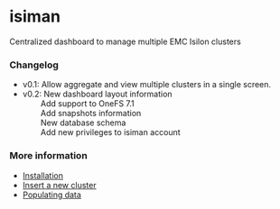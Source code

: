isiman
======

Centralized dashboard to manage multiple EMC Isilon clusters

### Changelog

- v0.1: Allow aggregate and view multiple clusters in a single screen.
- v0.2: New dashboard layout information<br />
&nbsp;&nbsp;&nbsp;&nbsp;&nbsp;&nbsp;&nbsp;&nbsp;Add support to OneFS 7.1<br />
&nbsp;&nbsp;&nbsp;&nbsp;&nbsp;&nbsp;&nbsp;&nbsp;Add snapshots information<br />
&nbsp;&nbsp;&nbsp;&nbsp;&nbsp;&nbsp;&nbsp;&nbsp;New database schema<br />
&nbsp;&nbsp;&nbsp;&nbsp;&nbsp;&nbsp;&nbsp;&nbsp;Add new privileges to isiman account

### More information

- [Installation](https://github.com/Italux/isiman/wiki/Installation)
- [Insert a new cluster](https://github.com/Italux/isiman/wiki/Insert-a-new-cluster)
- [Populating data](https://github.com/Italux/isiman/wiki/Populating-IsiMan-database)
